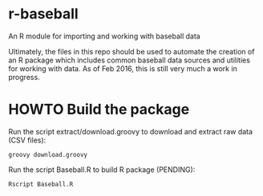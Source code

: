 # r-baseball
An R module for importing and working with baseball data

Ultimately, the files in this repo should be used to automate the creation of an R package which includes common
baseball data sources and utilities for working with data. As of Feb 2016, this is still very much a work in
progress.

# HOWTO Build the package

Run the script extract/download.groovy to download and extract raw data (CSV files):
```
groovy download.groovy
```

Run the script Baseball.R to build R package (PENDING):
```
Rscript Baseball.R
```

